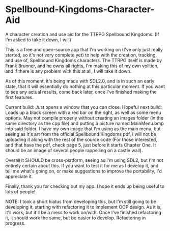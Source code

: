 # Spellbound-Kingdoms-Character-Aid
A character creation and use aid for the TTRPG Spellbound Kingdoms. (If I'm asked to take it down, I will)

This is a free and open-source app that I'm working on (I've only just really started, so it's not very complete yet) to help with the creation, tracking, and use of, Spellbound Kingdoms characters. The TTRPG itself is made by Frank Brunner, and he owns all rights, I'm making this of my own volition, and if there is any problem with this at all, I will take it down.

As of this moment, it's being made with SDL2.0, and is in such an early state, that it will essentially do nothing at this particular moment. If you want to see any actual results, come back later, once I've finished making the first features.



Current build: Just opens a window that you can close.
Hopeful next build: Loads up a black screen with a red bar on the right, as well as some menu options. May not compile properly without creating an images folder (in the same directory as the cpp file) and putting a picture named MainMenu.bmp into said folder.
I have my own image that I'm using as the main menu, but seeing as it's art from the official Spellbound Kingdoms pdf, I will not be uploading it along with the rest of the source code (For those interested, and that have the pdf, check page 5, just before it starts Chapter One. It should be an image of several people rappelling on a castle wall).

Overall it SHOULD be cross-platform, seeing as I'm using SDL2, but I'm not entirely certain about this. If you want to test it for me as I develop it, and tell me what's going on, or make suggestions to improve the portability, I'd appreciate it.

Finally, thank you for checking out my app. I hope it ends up being useful to lots of people!

NOTE: I took a short hiatus from developing this, but I'm still going to be developing it, starting with refactoring it to implement OOP design. As it is, it'll work, but it'll be a mess to work on/with. Once I've finished refactoring it, it should work the same, but be easier to develop.
Refactoring in progress.
